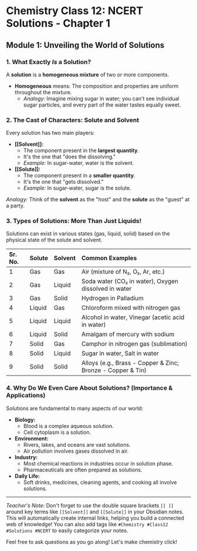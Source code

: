 # Chemistry Class 12: NCERT Solutions - Chapter 1

## Module 1: Unveiling the World of Solutions

### 1. What Exactly *Is* a Solution?

A **solution** is a **homogeneous mixture** of two or more components.
*   **Homogeneous** means: The composition and properties are uniform throughout the mixture.
    *   *Analogy:* Imagine mixing sugar in water; you can't see individual sugar particles, and every part of the water tastes equally sweet.

### 2. The Cast of Characters: Solute and Solvent

Every solution has two main players:

*   **[[Solvent]]:**
    *   The component present in the **largest quantity**.
    *   It's the one that "does the dissolving."
    *   *Example:* In sugar-water, water is the solvent.
*   **[[Solute]]:**
    *   The component present in a **smaller quantity**.
    *   It's the one that "gets dissolved."
    *   *Example:* In sugar-water, sugar is the solute.

*Analogy:* Think of the **solvent** as the "host" and the **solute** as the "guest" at a party.

### 3. Types of Solutions: More Than Just Liquids!

Solutions can exist in various states (gas, liquid, solid) based on the physical state of the solute and solvent.

| Sr. No. | Solute | Solvent | Common Examples                                            |
| :------ | :----- | :------ | :--------------------------------------------------------- |
| 1       | Gas    | Gas     | Air (mixture of N₂, O₂, Ar, etc.)                          |
| 2       | Gas    | Liquid  | Soda water (CO₂ in water), Oxygen dissolved in water      |
| 3       | Gas    | Solid   | Hydrogen in Palladium                                      |
| 4       | Liquid  | Gas     | Chloroform mixed with nitrogen gas                         |
| 5       | Liquid  | Liquid  | Alcohol in water, Vinegar (acetic acid in water)           |
| 6       | Liquid  | Solid   | Amalgam of mercury with sodium                             |
| 7       | Solid   | Gas     | Camphor in nitrogen gas (sublimation)                     |
| 8       | Solid   | Liquid  | Sugar in water, Salt in water                              |
| 9       | Solid   | Solid   | Alloys (e.g., Brass - Copper & Zinc; Bronze - Copper & Tin) |

### 4. Why Do We Even Care About Solutions? (Importance & Applications)

Solutions are fundamental to many aspects of our world:

*   **Biology:**
    *   Blood is a complex aqueous solution.
    *   Cell cytoplasm is a solution.
*   **Environment:**
    *   Rivers, lakes, and oceans are vast solutions.
    *   Air pollution involves gases dissolved in air.
*   **Industry:**
    *   Most chemical reactions in industries occur in solution phase.
    *   Pharmaceuticals are often prepared as solutions.
*   **Daily Life:**
    *   Soft drinks, medicines, cleaning agents, and cooking all involve solutions.

---

*Teacher's Note:* Don't forget to use the double square brackets `[[ ]]` around key terms like `[[Solvent]]` and `[[Solute]]` in your Obsidian notes. This will automatically create internal links, helping you build a connected web of knowledge! You can also add tags like `#Chemistry #Class12 #Solutions #NCERT` to easily categorize your notes.

Feel free to ask questions as you go along! Let's make chemistry click! 